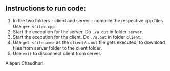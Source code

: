 ## Instructions to run code:

1. In the two folders - client and server - complile the respective cpp files. Use `g++ <file>.cpp`
2. Start the execution for the server. Do `./a.out` in folder `server`.
3. Start the execution for the client. Do `./a.out` in folder `client`.
4. Use `get <filename>` as the `client/a.out` file gets executed, to download files from server folder to the client folder.
5. Use `exit` to disconnect client from server. 

Alapan Chaudhuri
